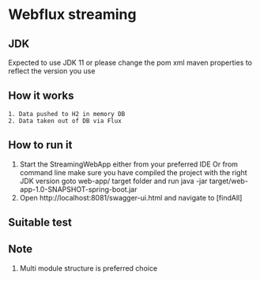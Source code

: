 # Webflux streaming

## JDK
Expected to use JDK 11 or please change the pom xml maven properties to reflect the version you use

## How it works
	1. Data pushed to H2 in memory DB
    2. Data taken out of DB via Flux
    

## How to run it
1. Start the StreamingWebApp either from your preferred IDE
   Or from command line make sure you have compiled the project with the right JDK version
   goto web-app/ target folder and run java -jar target/web-app-1.0-SNAPSHOT-spring-boot.jar
2. Open http://localhost:8081/swagger-ui.html and navigate to [findAll]

## Suitable test
      

## Note
   1. Multi module structure is preferred choice
	